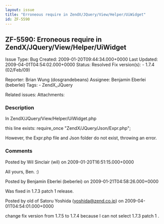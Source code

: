 ```yaml
---
layout: issue
title: "Erroneous require in ZendX/JQuery/View/Helper/UiWidget"
id: ZF-5590
---
```


ZF-5590: Erroneous require in ZendX/JQuery/View/Helper/UiWidget
---------------------------------------------------------------

 Issue Type: Bug Created: 2009-01-20T09:44:34.000+0000 Last Updated: 2009-04-01T04:54:02.000+0000 Status: Resolved Fix version(s): - 1.7.4 (02/Feb/09)
 
 Reporter:  Brian Wung (dosgrandebeans)  Assignee:  Benjamin Eberlei (beberlei)  Tags: - ZendX\_JQuery
 
 Related issues: 
 Attachments: 
### Description

In ZendX/JQuery/View/Helper/UiWidget.php

this line exists: require\_once "ZendX/JQuery/Json/Expr.php";

However, the Expr.php file and Json folder do not exist, throwing an error.

 

 

### Comments

Posted by Wil Sinclair (wil) on 2009-01-20T16:51:15.000+0000

All yours, Ben. :)

 

 

Posted by Benjamin Eberlei (beberlei) on 2009-01-21T04:58:26.000+0000

Was fixed in 1.7.3 patch 1 release.

 

 

Posted by old of Satoru Yoshida (yoshida@zend.co.jp) on 2009-04-01T04:54:01.000+0000

change fix version from 1.7.5 to 1.7.4 because I can not select 1.7.3 patch 1 .

 

 